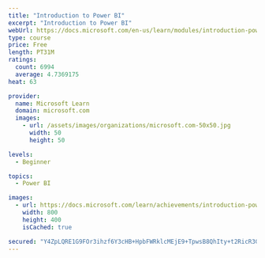```yaml
---
title: "Introduction to Power BI"
excerpt: "Introduction to Power BI"
webUrl: https://docs.microsoft.com/en-us/learn/modules/introduction-power-bi/
type: course
price: Free
length: PT31M
ratings:
  count: 6994
  average: 4.7369175
heat: 63

provider:
  name: Microsoft Learn
  domain: microsoft.com
  images:
    - url: /assets/images/organizations/microsoft.com-50x50.jpg
      width: 50
      height: 50

levels:
  - Beginner

topics:
  - Power BI

images:
  - url: https://docs.microsoft.com/learn/achievements/introduction-power-bi-social.png
    width: 800
    height: 400
    isCached: true

secured: "Y4ZpLQRE1G9FOr3ihzf6Y3cHB+HpbFWRklcMEjE9+TpwsB8QhIty+t2RicR3G/cdZCXs+SY8XEAxY7ch0yVjkpLlifJSIYd4er+4RUZlDULSvezhoHpD6MaHr99Vn1+P2FABA7h6EWrNKvhYUZU/ljrLPcmkJ+IzqKq1uyUuGzI563+TPKzXbF+bWj1vUBoX8CEjsjnHms4ri0NVT26Re9qVo/Fz+2j806dajK2iLtUxpYZ+wWydZpMucQqkTG/lL0TM1k+l9gZF8xUzqmQKGlXiCGu+NUSBjRLD4o+UtnjCZv74Sj4wPNzsLqUvWCtpzGKd0r6i2yx+GjCvT9ZqLoWUer+Rl8hV3jkxn/C9L+eDapLjXyPCx+1T76SQlmtYSlDCQdVvPZSpynsFD7S+H5eokmSyX/mCojKbnWpc8Ok=;gMJBE9twT/5FcDd6HVLqbQ=="
---
```


